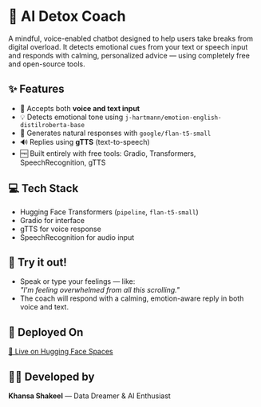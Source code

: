 # 🧘 AI Detox Coach

A mindful, voice-enabled chatbot designed to help users take breaks from digital overload. It detects emotional cues from your text or speech input and responds with calming, personalized advice — using completely free and open-source tools.

## ✨ Features
- 🎤 Accepts both **voice and text input**
- 💡 Detects emotional tone using `j-hartmann/emotion-english-distilroberta-base`
- 🧠 Generates natural responses with `google/flan-t5-small`
- 🔊 Replies using **gTTS** (text-to-speech)
- 🆓 Built entirely with free tools: Gradio, Transformers, SpeechRecognition, gTTS

## 💻 Tech Stack
- Hugging Face Transformers (`pipeline`, `flan-t5-small`)
- Gradio for interface
- gTTS for voice response
- SpeechRecognition for audio input

## 🧪 Try it out!
- Speak or type your feelings — like:  
  _"I'm feeling overwhelmed from all this scrolling."_  
- The coach will respond with a calming, emotion-aware reply in both voice and text.

## 🚀 Deployed On
[🔗 Live on Hugging Face Spaces](https://huggingface.co/spaces/Khansa8/ai-detox-coach)

## 👩‍💻 Developed by
**Khansa Shakeel** — Data Dreamer & AI Enthusiast  
